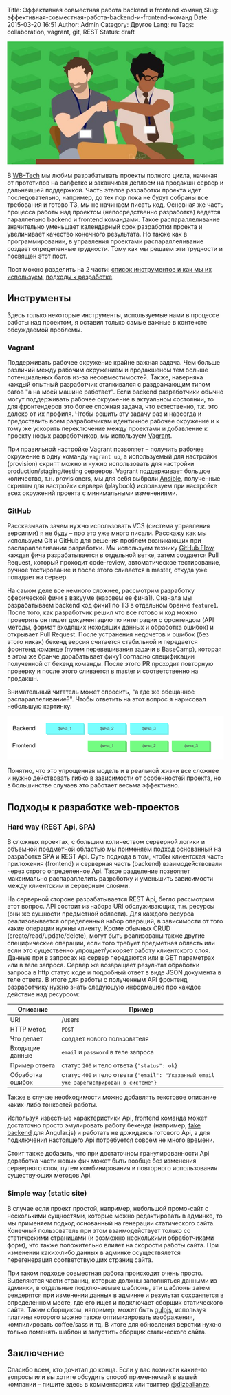 Title: Эффективная совместная работа backend и frontend команд
Slug: эффективная-совместная-работа-backend-и-frontend-команд
Date: 2015-03-20 16:51
Author: Admin
Category: Другое
Lang: ru
Tags: collaboration, vagrant, git, REST
Status: draft

![teamwork][]

В [WB–Tech](http://wbtech.ru/) мы любим разрабатывать проекты полного цикла, начиная от прототипов на салфетке и
заканчивая деплоем на продакшн сервер и дальнейшей поддержкой. Часть этапов разработки проекта идет последовательно, 
например, до тех пор пока не будут собраны все требования и готово ТЗ, мы не начинаем писать код. Основная же часть 
процесса работы над проектом (непосредственно разработка) ведется параллельно backend и frontend командами. Такое 
распараллеливание значительно уменьшает календарный срок разработки проекта и увеличивает качество конечного результата. 
Но также как в программировании, в управления проектами распараллеливание создает определенные трудности. 
Тому как мы решаем эти трудности и посвящен этот пост.

Пост можно разделить на 2 части: [список инструментов и как мы их используем](#_1), [подходы к разработке](#web-).


Инструменты
-----------

Здесь только некоторые инструменты, используемые нами в процессе работы над проектом, я оставил только самые важные в 
контексте обсуждаемой проблемы.

### Vagrant

Поддерживать рабочее окружение крайне важная задача. Чем больше различий между рабочим окружением и продакшеном 
тем больше потенциальных багов из-за несовместимостей. Также, наверняка каждый опытный разработчик сталкивался с 
раздражающим типом багов "а на моей машине работает". Если backend разработчики обычно могут поддерживать рабочее 
окружение в актуальном состоянии, то для фронтендеров это более сложная задача, что естественно, т.к. это далеко 
от их профиля. Чтобы решить эту задачу раз и навсегда и предоставить всем разработчикам идентичное рабочее окружение 
и к тому же ускорить переключение между проектами и добавление к проекту новых разработчиков, мы используем 
[Vagrant](https://www.vagrantup.com/). 

При правильной настройке Vagrant позволяет – получить рабочее окружение в одну команду `vagrant up`, а используемый для 
настройки (provision) скрипт можно и нужно использовать для настройки production/staging/testing серверов. Vagrant поддерживает 
большое количество, т.н. provisioners, мы для себя выбрали [Ansible](http://www.ansible.com/), полученные скрипты для настройки 
сервера (playbook) используем при настройке всех окружений проекта с минимальными изменениями.


### GitHub

Рассказывать зачем нужно использовать VCS (система управления версиями) я не буду – про это уже много писали. Расскажу как 
мы используем Git и GitHub для решения проблем возникающих при распараллеливании разработки. Мы используем технику 
[GitHub Flow](https://guides.github.com/introduction/flow/), каждая фича разрабатывается в отдельной ветке, затем создается 
Pull Request, который проходит code-review, автоматическое тестирование, ручное тестирование и после этого сливается в master, 
откуда уже попадает на сервер.

На самом деле все немного сложнее, рассмотрим разработку сферической фичи в вакууме (назовем ее фича1). 
Сначала мы разрабатываем backend код фичи1 по ТЗ в 
отдельном бранче `feature1`. После того, как разработчик решил что все готово и код можно проверять он пишет документацию 
по интеграции с фронтендом (API методы, формат входящих исходящих данных и обработка ошибок) и открывает Pull Request. 
После устранения недочетов и ошибок (без этого никак) бекенд версия считается стабильной и передается фронтенд команде (путем перевешивания задачи в BaseCamp), 
которая в этом же бранче дорабатывает фичу1 согласно спецификации полученной от бекенд команды. После этого PR проходит 
повторную проверку и после этого сливается в master и соответственно на продакшн.

Внимательный читатель может спросить, "а где же обещанное распараллеливание?". Чтобы ответить на этот вопрос я нарисовал 
небольшую картинку:

![feature-flow][]

Понятно, что это упрощенная модель и в реальной жизни все сложнее и нужно действовать гибко в зависимости от особенностей проекта, 
но в большинстве случаев это работает весьма эффективно.


Подходы к разработке web-проектов
---------------------------------

### Hard way (REST Api, SPA)

В сложных проектах, с большим количеством серверной логики и объемной предметной областью мы применяем подход основанный на 
разработке SPA и REST Api. Суть подхода в том, чтобы клиентская часть приложения (frontend) и серверная часть (backend) взаимодействовали 
через строго определенное Api. Такое разделение позволяет максимально распараллелить разработку и уменьшить зависимости между клиентским 
и серверным слоями.

На серверной стороне разрабатывается REST Api, бегло рассмотрим этот вопрос. API состоит из 
набора URI обслуживающих, т.н. ресурсы (они же сущности предметной области). Для каждого ресурса реализовывается определенный 
набор операций, в зависимости от того какие операции нужны клиенту. Кроме обычных CRUD (create/read/update/delete), могут быть 
реализованы также другие специфические операции, если того требует предметная область или если это существенно упрощает/ускоряет работу 
клиентского слоя. Данные при в запросах на сервер передаются или в GET параметрах или в теле запроса. Сервер же возвращает результат 
обработки запроса в http статус коде и подробный ответ в виде JSON документа в теле ответа. В итоге для работы с полученным API 
фронтенд разработчику нужно знать следующую информацию про каждое действие над ресурсом:

 Описание         | Пример
 -----------------|---------------
 URI              | /users
 HTTP метод       | `POST`
 Что делает       | создает нового пользователя
 Входящие данные  | `email` и `password` в теле запроса
 Пример ответа    | статус `200` и тело ответа `{"status": ok}`
 Обработка ошибок | статус `400` и тело ответа `{"email": "Указанный email уже зарегистрирован в системе"}`

Также в случае необходимости можно добавлять текстовое описание каких-либо тонкостей работы.

Используя известные характеристики Api, frontend команда может достаточно просто эмулировать работу бекенда (например, 
[fake backend](https://docs.angularjs.org/api/ngMock/service/$httpBackend) для Angular.js) и работать не дожидаясь готового Api, а 
для подключения настоящего Api потребуется совсем не много времени.

Стоит также добавить, что при достаточном гранулированности Api доработка части новых фич может быть вообще без изменения 
серверного слоя, путем комбинирования и повторного использования существующих методов Api.


### Simple way (static site)

В случае если проект простой, например, небольшой промо-сайт с несколькими сущностями, которые можно редактировать в админке, 
то мы применяем подход основанный на генерации статического сайта. Конечный пользователь при этом взаимодействует 
только со статическими страницами (и возможно несколькими обработчиками форм), что также положительно влияет на скорости работы сайта. 
При изменении каких-либо данных в админке осуществялется перегенерация соответствующих страниц сайта.

При таком подходе совместная работа происходит очень просто. Выделяются части страниц, которые должны заполняться данными из админки, 
в отдельные подключаемые шаблоны, эти шаблоны затем рендерятся при изменении данных в админке и результат сохраняется в определенном 
месте, где его ищет и подключает сборщик статического сайта. Таким сборщиком, например, может быть [gulpjs](http://gulpjs.com/), используя 
плагины которого можно также оптимизировать изображения, компилировать coffee/sass и тд. В итоге для 
обновления верстки нужно только поменять шаблон и запустить сборщик статического сайта.


Заключение
----------

Спасибо всем, кто дочитал до конца. Если у вас возникли какие-то вопросы или вы хотите обсудить способ применяемый в вашей 
компании – пишите здесь в комментариях или твиттер [@dizballanze](https://twitter.com/dizballanze).


  [teamwork]: /media/2015/3/teamwork.jpg
    "Team work!"
  [feature-flow]: /media/2015/3/flow.png
    "Features flow!"
